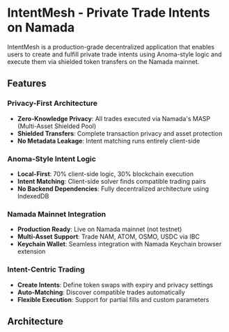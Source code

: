 # IntentMesh - Private Trade Intents on Namada

IntentMesh is a production-grade decentralized application that enables users to create and fulfill private trade intents using Anoma-style logic and execute them via shielded token transfers on the Namada mainnet.

## Features

### Privacy-First Architecture
- **Zero-Knowledge Privacy**: All trades executed via Namada's MASP (Multi-Asset Shielded Pool)
- **Shielded Transfers**: Complete transaction privacy and asset protection
- **No Metadata Leakage**: Intent matching runs entirely client-side

### Anoma-Style Intent Logic
- **Local-First**: 70% client-side logic, 30% blockchain execution
- **Intent Matching**: Client-side solver finds compatible trading pairs
- **No Backend Dependencies**: Fully decentralized architecture using IndexedDB

### Namada Mainnet Integration
- **Production Ready**: Live on Namada mainnet (not testnet)
- **Multi-Asset Support**: Trade NAM, ATOM, OSMO, USDC via IBC
- **Keychain Wallet**: Seamless integration with Namada Keychain browser extension

### Intent-Centric Trading
- **Create Intents**: Define token swaps with expiry and privacy settings
- **Auto-Matching**: Discover compatible trades automatically
- **Flexible Execution**: Support for partial fills and custom parameters

## Architecture

